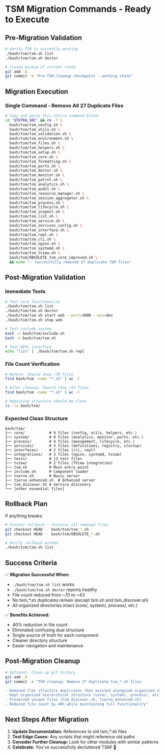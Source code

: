 # TSM Migration Commands - Ready to Execute

## Pre-Migration Validation

```bash
# Verify TSM is currently working
./bash/tsm/tsm.sh list
./bash/tsm/tsm.sh doctor

# Create backup of current state
git add -A
git commit -m "Pre-TSM-cleanup checkpoint - working state"
```

## Migration Execution

### Single Command - Remove All 27 Duplicate Files

```bash
# Copy and paste this entire command block:
cd "$TETRA_SRC" && rm -f \
  bash/tsm/tsm_config.sh \
  bash/tsm/tsm_utils.sh \
  bash/tsm/tsm_validation.sh \
  bash/tsm/tsm_environment.sh \
  bash/tsm/tsm_files.sh \
  bash/tsm/tsm_helpers.sh \
  bash/tsm/tsm_setup.sh \
  bash/tsm/tsm_core.sh \
  bash/tsm/tsm_formatting.sh \
  bash/tsm/tsm_ports.sh \
  bash/tsm/tsm_doctor.sh \
  bash/tsm/tsm_monitor.sh \
  bash/tsm/tsm_patrol.sh \
  bash/tsm/tsm_analytics.sh \
  bash/tsm/tsm_audit.sh \
  bash/tsm/tsm_resource_manager.sh \
  bash/tsm/tsm_session_aggregator.sh \
  bash/tsm/tsm_process.sh \
  bash/tsm/tsm_lifecycle.sh \
  bash/tsm/tsm_inspect.sh \
  bash/tsm/tsm_list.sh \
  bash/tsm/tsm_service.sh \
  bash/tsm/tsm_services_config.sh \
  bash/tsm/tsm_interface.sh \
  bash/tsm/tsm_repl.sh \
  bash/tsm/tsm_cli.sh \
  bash/tsm/tsm_nginx.sh \
  bash/tsm/tsm_systemd.sh \
  bash/tsm/tsm_tview.sh \
  bash/tsm/OBSOLETE_tsm_core_improved.sh \
  && echo "✅ Successfully removed 27 duplicate TSM files"
```

## Post-Migration Validation

### Immediate Tests
```bash
# Test core functionality
./bash/tsm/tsm.sh list
./bash/tsm/tsm.sh doctor
./bash/tsm/tsm.sh start web --port=3000 --env=dev
./bash/tsm/tsm.sh stop web

# Test include system
bash -n bash/tsm/include.sh
bash -n bash/tsm/tsm.sh

# Test REPL interface
echo "list" | ./bash/tsm/tsm.sh repl
```

### File Count Verification
```bash
# Before: Should show ~70 files
find bash/tsm -name "*.sh" | wc -l

# After cleanup: Should show ~43 files
find bash/tsm -name "*.sh" | wc -l

# Remaining structure should be clean
ls -la bash/tsm/
```

### Expected Clean Structure
```
bash/tsm/
├── core/           # 9 files (config, utils, helpers, etc.)
├── system/         # 9 files (analytics, monitor, ports, etc.)
├── process/        # 4 files (management, lifecycle, etc.)
├── services/       # 3 files (definitions, registry, startup)
├── interfaces/     # 2 files (cli, repl)
├── integrations/   # 3 files (nginx, systemd, tview)
├── tests/          # 13 test files
├── tview/          # 2 files (TView integration)
├── tsm.sh          # Main entry point
├── include.sh      # Component loader
├── tserve.sh       # Basic server
├── tserve_enhanced.sh  # Enhanced server
├── tsm_discover.sh # Service discovery
└── [other essential files]
```

## Rollback Plan

If anything breaks:
```bash
# Instant rollback - restores all removed files
git checkout HEAD -- bash/tsm/tsm_*.sh
git checkout HEAD -- bash/tsm/OBSOLETE_*.sh

# Verify rollback worked
./bash/tsm/tsm.sh list
```

## Success Criteria

✅ **Migration Successful When:**
- `./bash/tsm/tsm.sh list` works
- `./bash/tsm/tsm.sh doctor` reports healthy
- File count reduced from ~70 to ~43
- No tsm_*.sh duplicates remain (except tsm.sh and tsm_discover.sh)
- All organized directories intact (core/, system/, process/, etc.)

✅ **Benefits Achieved:**
- 40% reduction in file count
- Eliminated confusing dual structure
- Single source of truth for each component
- Cleaner directory structure
- Easier navigation and maintenance

## Post-Migration Cleanup

```bash
# Optional: Clean up git history
git add -A
git commit -m "TSM cleanup: Remove 27 duplicate tsm_*.sh files

- Removed flat structure duplicates that existed alongside organized structure
- Kept organized hierarchical structure (core/, system/, process/, etc.)
- Preserved unique files (tsm_discover.sh, tserve_enhanced.sh)
- Reduced file count by 40% while maintaining full functionality"
```

## Next Steps After Migration

1. **Update Documentation:** References to old tsm_*.sh files
2. **Test Edge Cases:** Any scripts that might reference old paths
3. **Consider Further Cleanup:** Look for other modules with similar patterns
4. **Celebrate:** You've successfully decluttered TSM! 🎉